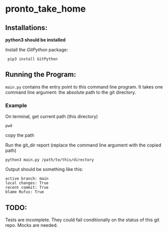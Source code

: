 # pronto_take_home

## Installations:

**python3 should be installed** 

Install the *GitPython* package:

``` pip3 install GitPython```

## Running the Program:

`main.py` contains the entry point to this command line program. It takes one command line argument: the absolute path to the git directory.

### Example
On terminal, get current path (this directory)

``pwd``

copy the path

Run the git_dir report (replace the command line argument with the copied path)

``python3 main.py /path/to/this/directory``

Output should be something like this:
```
active branch: main
local changes: True
recent commit: True
blame Rufus: True
```

## TODO:
Tests are incomplete. They could fail conditionally on the status of this git repo. Mocks are needed.

